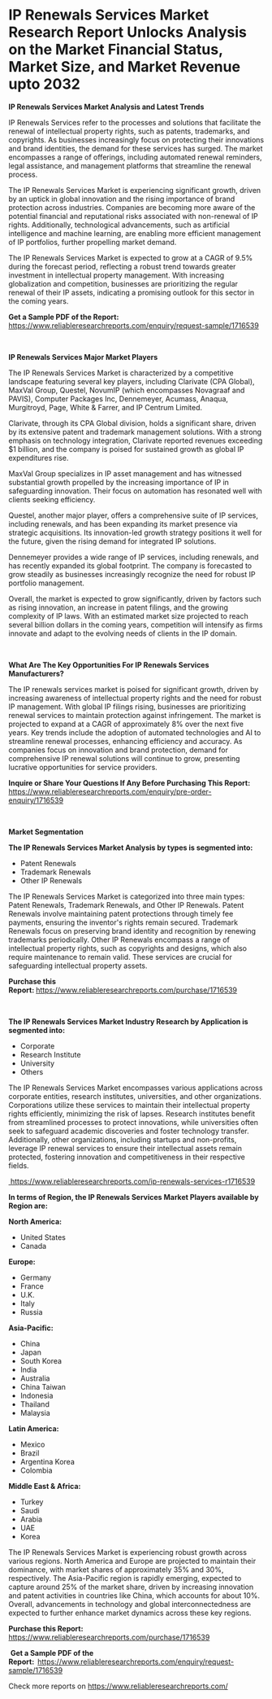 <p><h1>IP Renewals Services Market Research Report Unlocks Analysis on the Market Financial Status, Market Size, and Market Revenue upto 2032</h1></p><p><strong>IP Renewals Services Market Analysis and Latest Trends</strong></p>
<p><p>IP Renewals Services refer to the processes and solutions that facilitate the renewal of intellectual property rights, such as patents, trademarks, and copyrights. As businesses increasingly focus on protecting their innovations and brand identities, the demand for these services has surged. The market encompasses a range of offerings, including automated renewal reminders, legal assistance, and management platforms that streamline the renewal process.</p><p>The IP Renewals Services Market is experiencing significant growth, driven by an uptick in global innovation and the rising importance of brand protection across industries. Companies are becoming more aware of the potential financial and reputational risks associated with non-renewal of IP rights. Additionally, technological advancements, such as artificial intelligence and machine learning, are enabling more efficient management of IP portfolios, further propelling market demand.</p><p>The IP Renewals Services Market is expected to grow at a CAGR of 9.5% during the forecast period, reflecting a robust trend towards greater investment in intellectual property management. With increasing globalization and competition, businesses are prioritizing the regular renewal of their IP assets, indicating a promising outlook for this sector in the coming years.</p></p>
<p><strong>Get a Sample PDF of the Report:&nbsp;</strong> <a href="https://www.reliableresearchreports.com/enquiry/request-sample/1716539?utm_campaign=2487&utm_medium=2&utm_source=Github&utm_content=ia&utm_term=28032025&utm_id=ip-renewals-services">https://www.reliableresearchreports.com/enquiry/request-sample/1716539</a></p>
<p>&nbsp;</p>
<p><strong>IP Renewals Services Major Market Players</strong></p>
<p><p>The IP Renewals Services Market is characterized by a competitive landscape featuring several key players, including Clarivate (CPA Global), MaxVal Group, Questel, NovumIP (which encompasses Novagraaf and PAVIS), Computer Packages Inc, Dennemeyer, Acumass, Anaqua, Murgitroyd, Page, White & Farrer, and IP Centrum Limited. </p><p>Clarivate, through its CPA Global division, holds a significant share, driven by its extensive patent and trademark management solutions. With a strong emphasis on technology integration, Clarivate reported revenues exceeding $1 billion, and the company is poised for sustained growth as global IP expenditures rise.</p><p>MaxVal Group specializes in IP asset management and has witnessed substantial growth propelled by the increasing importance of IP in safeguarding innovation. Their focus on automation has resonated well with clients seeking efficiency. </p><p>Questel, another major player, offers a comprehensive suite of IP services, including renewals, and has been expanding its market presence via strategic acquisitions. Its innovation-led growth strategy positions it well for the future, given the rising demand for integrated IP solutions.</p><p>Dennemeyer provides a wide range of IP services, including renewals, and has recently expanded its global footprint. The company is forecasted to grow steadily as businesses increasingly recognize the need for robust IP portfolio management.</p><p>Overall, the market is expected to grow significantly, driven by factors such as rising innovation, an increase in patent filings, and the growing complexity of IP laws. With an estimated market size projected to reach several billion dollars in the coming years, competition will intensify as firms innovate and adapt to the evolving needs of clients in the IP domain.</p></p>
<p>&nbsp;</p>
<p><strong>What Are The Key Opportunities For IP Renewals Services Manufacturers?</strong></p>
<p><p>The IP renewals services market is poised for significant growth, driven by increasing awareness of intellectual property rights and the need for robust IP management. With global IP filings rising, businesses are prioritizing renewal services to maintain protection against infringement. The market is projected to expand at a CAGR of approximately 8% over the next five years. Key trends include the adoption of automated technologies and AI to streamline renewal processes, enhancing efficiency and accuracy. As companies focus on innovation and brand protection, demand for comprehensive IP renewal solutions will continue to grow, presenting lucrative opportunities for service providers.</p></p>
<p><strong>Inquire or Share Your Questions If Any Before Purchasing This Report:</strong> <a href="https://www.reliableresearchreports.com/enquiry/pre-order-enquiry/1716539?utm_campaign=2487&utm_medium=2&utm_source=Github&utm_content=ia&utm_term=28032025&utm_id=ip-renewals-services">https://www.reliableresearchreports.com/enquiry/pre-order-enquiry/1716539</a></p>
<p>&nbsp;</p>
<p><strong>Market Segmentation</strong></p>
<p><strong>The IP Renewals Services Market Analysis by types is segmented into:</strong></p>
<p><ul><li>Patent Renewals</li><li>Trademark Renewals</li><li>Other IP Renewals</li></ul></p>
<p><p>The IP Renewals Services Market is categorized into three main types: Patent Renewals, Trademark Renewals, and Other IP Renewals. Patent Renewals involve maintaining patent protections through timely fee payments, ensuring the inventor's rights remain secured. Trademark Renewals focus on preserving brand identity and recognition by renewing trademarks periodically. Other IP Renewals encompass a range of intellectual property rights, such as copyrights and designs, which also require maintenance to remain valid. These services are crucial for safeguarding intellectual property assets.</p></p>
<p><strong>Purchase this Report:&nbsp;</strong><a href="https://www.reliableresearchreports.com/purchase/1716539?utm_campaign=2487&utm_medium=2&utm_source=Github&utm_content=ia&utm_term=28032025&utm_id=ip-renewals-services">https://www.reliableresearchreports.com/purchase/1716539</a></p>
<p>&nbsp;</p>
<p><strong>The IP Renewals Services Market Industry Research by Application is segmented into:</strong></p>
<p><ul><li>Corporate</li><li>Research Institute</li><li>University</li><li>Others</li></ul></p>
<p><p>The IP Renewals Services Market encompasses various applications across corporate entities, research institutes, universities, and other organizations. Corporations utilize these services to maintain their intellectual property rights efficiently, minimizing the risk of lapses. Research institutes benefit from streamlined processes to protect innovations, while universities often seek to safeguard academic discoveries and foster technology transfer. Additionally, other organizations, including startups and non-profits, leverage IP renewal services to ensure their intellectual assets remain protected, fostering innovation and competitiveness in their respective fields.</p></p>
<p><a href="https://www.reliableresearchreports.com/ip-renewals-services-r1716539?utm_campaign=2487&utm_medium=2&utm_source=Github&utm_content=ia&utm_term=28032025&utm_id=ip-renewals-services">&nbsp;https://www.reliableresearchreports.com/ip-renewals-services-r1716539</a></p>
<p><strong>In terms of Region, the IP Renewals Services Market Players available by Region are:</strong></p>
<p>
    <p> <strong> North America: </strong>
        <ul>
            <li>United States</li>
            <li>Canada</li>
        </ul>
        </p> 
    <p> <strong> Europe: </strong>
        <ul>
            <li>Germany</li>
            <li>France</li>
            <li>U.K.</li>
            <li>Italy</li>
            <li>Russia</li>
        </ul>
        </p> 
    <p> <strong> Asia-Pacific: </strong>
        <ul>
            <li>China</li>
            <li>Japan</li>
            <li>South Korea</li>
            <li>India</li>
            <li>Australia</li>
            <li>China Taiwan</li>
            <li>Indonesia</li>
            <li>Thailand</li>
            <li>Malaysia</li>
        </ul>
        </p> 
    <p> <strong> Latin America: </strong>
        <ul>
            <li>Mexico</li>
            <li>Brazil</li>
            <li>Argentina Korea</li>
            <li>Colombia</li>
        </ul>
        </p> 
    <p> <strong> Middle East & Africa: </strong>
        <ul>
            <li>Turkey</li>
            <li>Saudi</li>
            <li>Arabia</li>
            <li>UAE</li>
            <li>Korea</li>
        </ul>
    </p>
    </p>
<p><p>The IP Renewals Services Market is experiencing robust growth across various regions. North America and Europe are projected to maintain their dominance, with market shares of approximately 35% and 30%, respectively. The Asia-Pacific region is rapidly emerging, expected to capture around 25% of the market share, driven by increasing innovation and patent activities in countries like China, which accounts for about 10%. Overall, advancements in technology and global interconnectedness are expected to further enhance market dynamics across these key regions.</p></p>
<p><strong>Purchase this Report: </strong><a href="https://www.reliableresearchreports.com/purchase/1716539?utm_campaign=2487&utm_medium=2&utm_source=Github&utm_content=ia&utm_term=28032025&utm_id=ip-renewals-services">https://www.reliableresearchreports.com/purchase/1716539</a></p>
<p>&nbsp;<strong>Get a Sample PDF of the Report:&nbsp;&nbsp;</strong><a href="https://www.reliableresearchreports.com/enquiry/request-sample/1716539?utm_campaign=2487&utm_medium=2&utm_source=Github&utm_content=ia&utm_term=28032025&utm_id=ip-renewals-services">https://www.reliableresearchreports.com/enquiry/request-sample/1716539</a></p>
<p><strong></strong></p>
<p>Check more reports on <a href="https://www.reliableresearchreports.com/?utm_campaign=2487&utm_medium=2&utm_source=Github&utm_content=ia&utm_term=28032025&utm_id=ip-renewals-services">https://www.reliableresearchreports.com/</a></p>